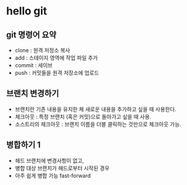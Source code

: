 # hello git

## git 명령어 요약

- clone : 원격 저정소 복사
- add : 스테이지 영역에 작업 파일 추가
- commit : 세이브
- push : 커밋들을 원격 저장소에 업로드

## 브랜치 변경하기

- 브랜치란 기존 내용을 유지한 체 새로운 내용을 추가하고 싶을 때 사용한다.
- 체크아웃 : 특정 브랜치 (혹은 커밋)으로 돌아가고 싶을 때 사용.
- 소스트리의 체크아웃 : 브랜치 이름을 더블 클릭하는 것만으로 체크아웃 가능.

## 병합하기 1

- 헤드 브랜치에 변경사항이 없고,
- 병합 대상 브랜치가 헤드로부터 시작된 경우
- 아주 쉽게 병합 가능 fast-forward
